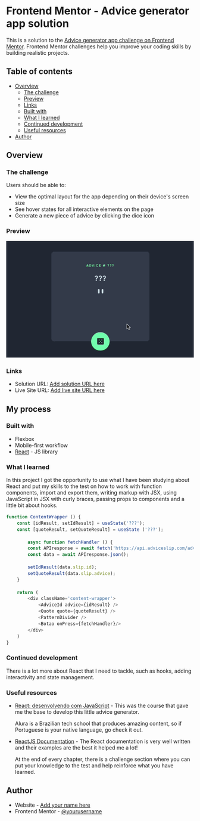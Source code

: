 # Frontend Mentor - Advice generator app solution

This is a solution to the [Advice generator app challenge on Frontend Mentor](https://www.frontendmentor.io/challenges/advice-generator-app-QdUG-13db). Frontend Mentor challenges help you improve your coding skills by building realistic projects.

## Table of contents

- [Overview](#overview)
  - [The challenge](#the-challenge)
  - [Preview](#preview)
  - [Links](#links)
  - [Built with](#built-with)
  - [What I learned](#what-i-learned)
  - [Continued development](#continued-development)
  - [Useful resources](#useful-resources)
- [Author](#author)

## Overview

### The challenge

Users should be able to:

- View the optimal layout for the app depending on their device's screen size
- See hover states for all interactive elements on the page
- Generate a new piece of advice by clicking the dice icon

### Preview

![](./public/gif/readme-preview.gif)

### Links

- Solution URL: [Add solution URL here](https://your-solution-url.com)
- Live Site URL: [Add live site URL here](https://your-live-site-url.com)

## My process

### Built with

- Flexbox
- Mobile-first workflow
- [React](https://reactjs.org/) - JS library

### What I learned

In this project I got the opportunity to use what I have been studying about React and put my skills to the test on how to work with function components, import and export them, writing markup with JSX, using JavaScript in JSX with curly braces, passing props to components and a little bit about hooks.

```js
function ContentWrapper () {
    const [idResult, setIdResult] = useState('???');
    const [quoteResult, setQuoteResult] = useState ('???');
    
        async function fetchHandler () {
        const APIresponse = await fetch('https://api.adviceslip.com/advice');
        const data = await APIresponse.json();
        
        setIdResult(data.slip.id);
        setQuoteResult(data.slip.advice);
    } 

    return (
        <div className='content-wrapper'>
            <AdviceId advice={idResult} />
            <Quote quote={quoteResult} />
            <PatternDivider />
            <Botao onPress={fetchHandler}/>
        </div> 
    )
}
```

### Continued development

There is a lot more about React that I need to tackle, such as hooks, adding interactivity and state management.

### Useful resources

- [React: desenvolvendo com JavaScript](https://cursos.alura.com.br/course/react-desenvolvendo-javascript) - This was the course that gave me the base to develop this little advice generator. 

   Alura is a Brazilian tech school that produces amazing content, so if Portuguese is your native language, go check it out.
- [ReactJS Documentation](https://beta.reactjs.org/learn) - The React documentation is very well written and their examples are the best it helped me a lot! 

   At the end of every chapter, there is a challenge section where you can put your knowledge to the test and help reinforce what you have learned. 

## Author

- Website - [Add your name here](https://www.your-site.com)
- Frontend Mentor - [@yourusername](https://www.frontendmentor.io/profile/yourusername)
